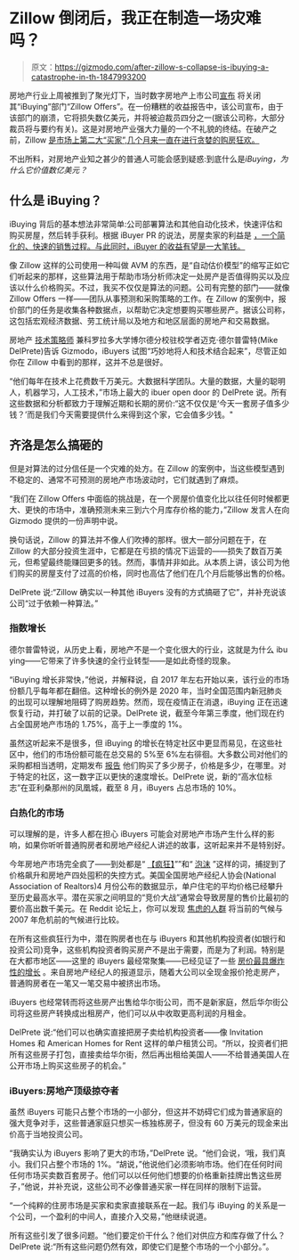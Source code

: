 # Zillow 倒闭后，我正在制造一场灾难吗？

> 原文：<https://gizmodo.com/after-zillow-s-collapse-is-ibuying-a-catastrophe-in-th-1847993200>

房地产行业上周被推到了聚光灯下，当时数字房地产上市公司[宣布](https://gizmodo.com/zillow-quits-home-flipping-business-laying-off-25-of-1847985910) 将关闭其“iBuying”部门“Zillow Offers”。在一份糟糕的收益报告中，该公司宣布，由于该部门的崩溃，它将损失数亿美元，并将被迫裁员四分之一(据该公司称，大部分裁员将与要约有关)。这是对房地产业强大力量的一个不礼貌的终结。在破产之前，Zillow [是市场上第二大“买家”,几个月来一直在进行贪婪的购房狂欢。](https://www.latimes.com/business/story/2021-11-03/ibuyers-zillow-opendoor-home-sales-southern-california-housing-institutional-investors)



不出所料，对房地产业知之甚少的普通人可能会感到疑惑:到底什么是*iBuying，为什么它价值数亿美元？*

## 什么是 iBuying？

iBuying 背后的基本想法非常简单:公司部署算法和其他自动化技术，快速评估和购买房屋，然后转手获利。根据 iBuyer PR 的说法，房屋卖家的利益是 [，一个简化的、快速的销售过程。与此同时，iBuyer 的收益有望是一大笔钱。](https://www.opendoor.com/w/guides/what-is-an-ibuyer)

像 Zillow 这样的公司使用一种叫做 AVM 的东西，是“自动估价模型”的缩写正如它们听起来的那样，这些算法用于帮助市场分析师决定一处房产是否值得购买以及应该以什么价格购买。不过，我买不仅仅是算法的问题。公司有完整的部门——就像 Zillow Offers 一样——团队从事预测和采购策略的工作。在 Zillow 的案例中，报价部门的任务是收集各种数据点，以帮助它决定想要购买哪些房产。据该公司称，这包括宏观经济数据、劳工统计局以及地方和地区层面的房地产和交易数据。

房地产 [技术策略师](https://www.mikedp.com/publications) 兼科罗拉多大学博尔德分校驻校学者迈克·德尔普雷特(Mike DelPrete)告诉 Gizmodo，iBuyers 试图“巧妙地将人和技术结合起来”，尽管正如你在 Zillow 中看到的那样，这并不总是很好。

“他们每年在技术上花费数千万美元。大数据科学团队。大量的数据，大量的聪明人，机器学习，人工技术，”市场上最大的 ibuer open door 的 DelPrete 说。所有这些数据和分析都致力于理解近期和长期的房价:“这不仅仅是‘今天一套房子值多少钱？’而是我们今天需要提供什么来得到这个家，它会值多少钱。"

## 齐洛是怎么搞砸的

但是对算法的过分信任是一个灾难的处方。在 Zillow 的案例中，当这些模型遇到不稳定的、通常不可预测的房地产市场波动时，它们就遇到了麻烦。

“我们在 Zillow Offers 中面临的挑战是，在一个房屋价值变化比以往任何时候都更大、更快的市场中，准确预测未来三到六个月库存价格的能力，”Zillow 发言人在向 Gizmodo 提供的一份声明中说。

换句话说，Zillow 的算法并不像人们吹捧的那样。很大一部分问题在于，在 Zillow 的大部分投资生涯中，它都是在亏损的情况下运营的——损失了数百万美元，但希望最终能赚回更多的钱。然而，事情并非如此。从本质上讲，该公司为他们购买的房屋支付了过高的价格，同时也高估了他们在几个月后能够出售的价格。

DelPrete 说:“Zillow 确实以一种其他 iBuyers 没有的方式搞砸了它”，并补充说该公司“过于依赖一种算法。”

### **指数增长**

德尔普雷特说，从历史上看，房地产不是一个变化很大的行业，这就是为什么 ibu ying——它带来了许多快速的全行业转型——是如此奇怪的现象。

“iBuying 增长非常快，”他说，并解释说，自 2017 年左右开始以来，该行业的市场份额几乎每年都在翻倍。这种增长的例外是 2020 年，当时全国范围内新冠肺炎的出现可以理解地阻碍了购房趋势。然而，现在疫情正在消退，iBuying 正在迅速恢复行动，并打破了以前的记录。DelPrete 说，截至今年第三季度，他们现在约占全国房地产市场的 1.75%，高于上一季度的 1%。

虽然这听起来不是很多，但 iBuying 的增长在特定社区中更显而易见，在这些社区中，他们的市场份额可能在总交易的 5%至 6%左右徘徊。大多数公司对他们的采购都相当透明，定期发布 [报告](https://www.redfin.com/news/ibuyer-real-estate-q3-2019/) 他们购买了多少房子，价格是多少，在哪里。对于特定的社区，这一数字正以更快的速度增长。DelPrete 说，新的“高水位标志”在亚利桑那州的凤凰城，截至 8 月，iBuyers 占总市场的 10%。

### 白热化的市场

可以理解的是，许多人都在担心 iBuyers 可能会对房地产市场产生什么样的影响，如果你听听普通购房者和房地产经纪人讲述的故事，这听起来并不是特别好。

今年房地产市场完全疯了——到处都是“ [【疯狂】](https://www.marketwatch.com/story/the-housing-market-is-so-crazy-this-600-000-horror-is-drawing-multiple-cash-offers-11624037045)””和“ [泡沫](https://www.ft.com/content/bc521dda-023e-48e0-8e63-5718ac77289c) ”这样的词，捕捉到了价格飙升和房地产四处囤积的失控方式。美国全国房地产经纪人协会(National Association of Realtors)4 月份公布的数据显示，单户住宅的平均价格已经攀升至历史最高水平。潜在买家之间明显的“竞价大战”通常会导致房屋的售价比最初的要价高出数千美元。在 Reddit 论坛上，你可以发现 [焦虑的人群](https://www.reddit.com/r/RealEstate/comments/m0ormm/this_housing_market_is_insane_and_unsustainable/) 将当前的气候与 2007 年危机前的气候进行比较。

在所有这些疯狂行为中，潜在购房者也在与 iBuyers 和其他机构投资者(如银行和投资公司)竞争，这些机构投资者购买房产不是出于需要，而是为了利润。特别是在大都市地区——这里的 iBuyers 最经常聚集——已经见证了一些 [房价最具爆炸性的增长](https://www.nar.realtor/blogs/economists-outlook/single-family-home-prices-rose-in-99-of-183-metro-areas-in-2021-q2) 。来自房地产经纪人的报道显示，随着大公司以全现金报价抢走房产，普通购房者在一笔又一笔交易中被挤出市场。

iBuyers 也经常转而将这些房产出售给华尔街公司，而不是新家庭，然后华尔街公司将这些房产转换成出租房产，他们可以从中收取更高利润的月租金。

DelPrete 说:“他们可以也确实直接把房子卖给机构投资者——像 Invitation Homes 和 American Homes for Rent 这样的单户租赁公司。“所以，投资者们把所有这些房子打包，直接卖给华尔街，然后再出租给美国人——不给普通美国人在公开市场上购买这些房子的机会。”

### iBuyers:房地产顶级掠夺者

虽然 iBuyers 可能只占整个市场的一小部分，但这并不妨碍它们成为普通家庭的强大竞争对手，这些普通家庭只想买一栋独栋房子，但没有 60 万美元的现金来出价高于当地投资公司。

“我确实认为 iBuyers 影响了更大的市场，”DelPrete 说。“他们会说，‘哦，我们真小。我们只占整个市场的 1%。“胡说，”他说他们必须影响市场。他们在任何时间任何市场买卖数百套房子。他们可以以任何他们想要的价格重新挂牌出售这些房子，”他说，并补充说，这些公司不必像普通买家一样在同样的限制下运营。

“一个纯粹的住房市场是买家和卖家直接联系在一起。我们与 iBuying 的关系是一个公司，一个盈利的中间人，直接介入交易，”他继续说道。

所有这些引发了很多问题。“他们要定价干什么？他们对供应方和库存做了什么？DelPrete 说:“所有这些问题仍然有效，即使它们是整个市场的一个小部分。”。